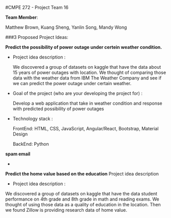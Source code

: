#CMPE 272 - Project Team 16

**Team Member**: 

Matthew Brown, Kuang Sheng, Yanlin Song, Mandy Wong

###3 Proposed Project Ideas:

**Predict the possibility of power outage under certein weather condition.**

- Project idea description : 
    
    We discovered a group of datasets on kaggle that have the data about 15 years of power outages 
    with location.
    We thought of comparing those data with the weather data from IBM The Weather Company and see if 
    we can predict the power outage under certain weather.

- Goal of the project (who are your developing the project for) :

  Develop a web application that take in weather condition and response with predicted possibility of power outages


- Technology stack :

  FrontEnd: HTML, CSS, JavaScript, Angular/React, Bootstrap, Material Design

  BackEnd: Python

**spam email**

- 

**Predict the home value based on the education**
Project idea description

- Project idea description : 

We discovered a group of datasets on kaggle that have the data student performance on 4th grade and 8th grade in math and reading exams.
We thought of using those data as a quality of education in the location.
Then we found Zillow is providing research data of home value.




